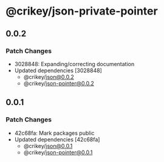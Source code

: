 # @crikey/json-private-pointer

## 0.0.2

### Patch Changes

- 3028848: Expanding/correcting documentation
- Updated dependencies [3028848]
  - @crikey/json@0.0.2
  - @crikey/json-pointer@0.0.2

## 0.0.1

### Patch Changes

- 42c68fa: Mark packages public
- Updated dependencies [42c68fa]
  - @crikey/json@0.0.1
  - @crikey/json-pointer@0.0.1
